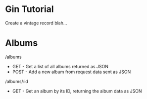 # Gin Tutorial
Create a vintage record blah...
# Albums

/albums
* GET - Get a list of all albums returned as JSON
* POST - Add a new album from request data sent as JSON

/albums/:id
* GET - Get an album by its ID, returning the album data as JSON

